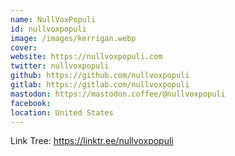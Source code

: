 ```yaml
---
name: NullVoxPopuli
id: nullvoxpopuli
image: /images/kerrigan.webp
cover:
website: https://nullvoxpopuli.com
twitter: nullvoxpopuli
github: https://github.com/nullvoxpopuli
gitlab: https://gitlab.com/nullvoxpopuli
mastodon: https://mastodon.coffee/@nullvoxpopuli
facebook:
location: United States
---
```


Link Tree: https://linktr.ee/nullvoxpopuli
